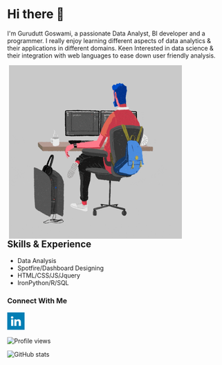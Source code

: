 # Hi there 👋

I'm Gurudutt Goswami, a passionate Data Analyst, BI developer and a programmer. I really enjoy learning different aspects of data analytics & their applications in different domains. Keen Interested in data science & their integration with web languages to ease down user friendly analysis.

<img alt="fun" align="right" src="https://github.com/Gurudutt-Goswami/Gurudutt-Goswami/blob/main/giphy.gif" height="400px" style="margin-right:100px"/> 

## Skills & Experience 
* Data Analysis
* Spotfire/Dashboard Designing  
* HTML/CSS/JS/Jquery
* IronPython/R/SQL



<!--
<img alt="fun" align="right" src="https://github.com/Gurudutt-Goswami/Gurudutt-Goswami/blob/main/giphy%20(1).gif" height="370px" style="margin-right:100px"/> 
<img alt="fun" align="" src="https://github.com/Gurudutt-Goswami/Gurudutt-Goswami/blob/main/giphy%20(2).gif" height="250px" style="margin-right:100px"/> 
<img alt="fun" align="" src="https://github.com/Gurudutt-Goswami/Gurudutt-Goswami/blob/main/giphy%20(3).gif" height="250px" style="margin-right:100px"/> 
<img alt="fun" align="" src="https://github.com/Gurudutt-Goswami/Gurudutt-Goswami/blob/main/giphy%20(4).gif" height="370px" style="margin-right:100px"/> -->

<!--<img alt="fun1" align="left" src="https://github.com/Gurudutt-Goswami/Gurudutt-Goswami/blob/main/14gn.gif" />-->

### Connect With Me 
[<img src='https://github.com/Gurudutt-Goswami/Gurudutt-Goswami/blob/main/647549.png' height='40'>](https://www.linkedin.com/in/gurudutt-goswami-3a7031b2/)  

![Profile views](https://gpvc.arturio.dev/Gurudutt-Goswami)  



![GitHub stats](https://github-readme-stats.vercel.app/api?username=Gurudutt-Goswami&show_icons=true&theme=radical)


<!--

Here are some ideas to get you started:

- 🔭 I’m currently working on ...
- 🌱 I’m currently learning ...
- 👯 I’m looking to collaborate on ...
- 🤔 I’m looking for help with ...
- 💬 Ask me about ...
- 📫 How to reach me: ...
- 😄 Pronouns: ...
- ⚡ Fun fact: ...
-->
